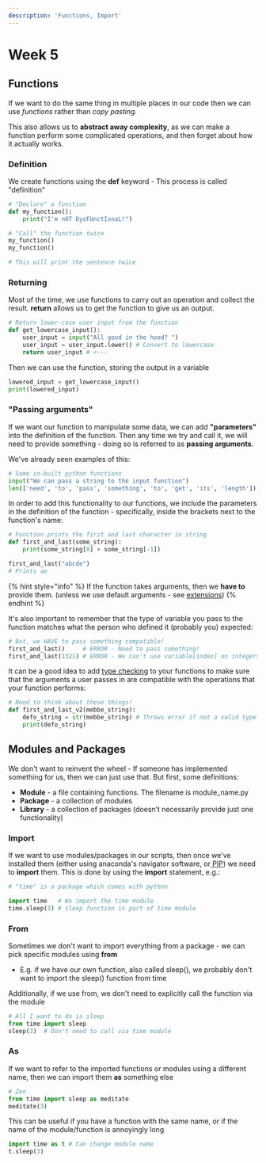 ```yaml
---
description: 'Functions, Import'
---
```


# Week 5

## Functions <a id="Functions"></a>

If we want to do the same thing in multiple places in our code then we can use _functions_ rather than _copy pasting._ 

This also allows us to **abstract away complexity**, as we can make a function perform some complicated operations, and then forget about how it actually works.

### Definition <a id="Declaration"></a>

We create functions using the **def** keyword - This process is called "definition"

```python
# "Declare" a function
def my_function():
    print("I'm nOT DysFUnctIonaL!")

# "Call" the function twice
my_function()
my_function()

# This will print the sentence twice
```

### Returning <a id="Returning"></a>

Most of the time, we use functions to carry out an operation and collect the result. **return** allows us to get the function to give us an output.

```python
# Return lower-case user input from the function
def get_lowercase_input():
    user_input = input("All good in the hood? ")
    user_input = user_input.lower() # Convert to lowercase
    return user_input # <---
```

Then we can use the function, storing the output in a variable

```python
lowered_input = get_lowercase_input()
print(lowered_input)
```

### "Passing arguments" <a id="&quot;Passing-parameters&quot;"></a>

If we want our function to manipulate some data, we can add **"parameters"** into the definition of the function. Then any time we try and call it, we will need to provide something - doing so is referred to as **passing arguments**.

We've already seen examples of this:

```python
# Some in-built python functions
input("We can pass a string to the input function")
len(['need', 'to', 'pass', 'something', 'to', 'get', 'its', 'length'])
```

In order to add this functionality to our functions, we include the parameters in the definition of the function - specifically, inside the brackets next to the function's name:

```python
# Function prints the first and last character in string
def first_and_last(some_string):
    print(some_string[0] + some_string[-1])

first_and_last("abcde")
# Prints ae
```

{% hint style="info" %}
If the function takes arguments, then we **have to** provide them. \(unless we use default arguments - see [extensions](extensions.md#default-arguments)\)
{% endhint %}

It's also important to remember that the type of variable you pass to the function matches what the person who defined it \(probably you\) expected:

```python
# But, we HAVE to pass something compatible!
first_and_last()     # ERROR - Need to pass something!
first_and_last(1321) # ERROR - We can't use variable[index] on integers
```

It can be a good idea to add [type checking](../week-3/extensions.md#basic-error-handling) to your functions to make sure that the arguments a user passes in are compatible with the operations that your function performs:

```python
# Need to think about these things!
def first_and_last_v2(mebbe_string):
    defo_string = str(mebbe_string) # Throws error if not a valid type cast
    print(defo_string)
```

## Modules and Packages <a id="Modules-and-Packages"></a>

We don't want to reinvent the wheel - If someone has implemented something for us, then we can just use that. But first, some definitions:

* **Module** - a file containing functions. The filename is module\_name.py
* **Package** - a collection of modules
* **Library** - a collection of packages \(doesn’t necessarily provide just one functionality\)

### Import <a id="Import"></a>

If we want to use modules/packages in our scripts, then once we've installed them \(either using anaconda's navigator software, or[ PIP](extensions.md#pip)\) we need to **import** them. This is done by using the **import** statement, e.g.:

```python
# "time" is a package which comes with python

import time   # We import the time module
time.sleep(3) # sleep function is part of time module
```

### From <a id="From"></a>

Sometimes we don't want to import everything from a package - we can pick specific modules using **from**

* E.g. if we have our own function, also called sleep\(\), we probably don't want to import the sleep\(\) function from time

Additionally, if we use from, we don't need to explicitly call the function via the module

```python
# All I want to do is sleep
from time import sleep
sleep(3)  # Don't need to call via time module
```

### As <a id="As"></a>

If we want to refer to the imported functions or modules using a different name, then we can import them **as** something else

```python
# Zen
from time import sleep as meditate
meditate(3)
```

This can be useful if you have a function with the same name, or if the name of the module/function is annoyingly long

```python
import time as t # Can change module name
t.sleep(3)
```



